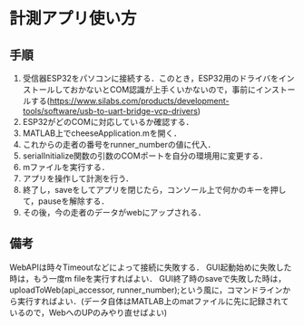 # 計測アプリ使い方

## 手順

1. 受信器ESP32をパソコンに接続する．このとき，ESP32用のドライバをインストールしておかないとCOM認識が上手くいかないので，事前にインストールする(https://www.silabs.com/products/development-tools/software/usb-to-uart-bridge-vcp-drivers)
2. ESP32がどのCOMに対応しているか確認する．
3. MATLAB上でcheeseApplication.mを開く．
4. これからの走者の番号をrunner_numberの値に代入．
5. serialInitialize関数の引数のCOMポートを自分の環境用に変更する．
6. mファイルを実行する．
7. アプリを操作して計測を行う．
8. 終了し，saveをしてアプリを閉じたら，コンソール上で何かのキーを押して，pauseを解除する．
9. その後，今の走者のデータがwebにアップされる．

## 備考
WebAPIは時々Timeoutなどによって接続に失敗する．
GUI起動始めに失敗した時は，もう一度m fileを実行すればよい．
GUI終了時のsaveで失敗した時は，uploadToWeb(api_accessor, runner_number);という風に，コマンドラインから実行すればよい．(データ自体はMATLAB上のmatファイルに先に記録されているので，WebへのUPのみやり直せばよい)

